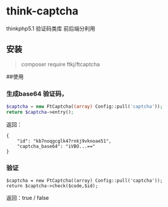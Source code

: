 # think-captcha
thinkphp5.1 验证码类库 前后端分利用

## 安装
> composer require ftkj/ftcaptcha


##使用
### 生成base64 验证码，
```php
$captcha = new FtCaptcha((array) Config::pull('captcha'));
return $captcha->entry();
```
返回：
```
{
    "id": "kb7noqgcglk47rnkj9vknoae51",
    "captcha_base64": "iVBO...=="
}
```

### 验证

```
$captcha = new FtCaptcha((array) Config::pull('captcha'));
return $captcha->check($code,$id);
```

返回：true / false
